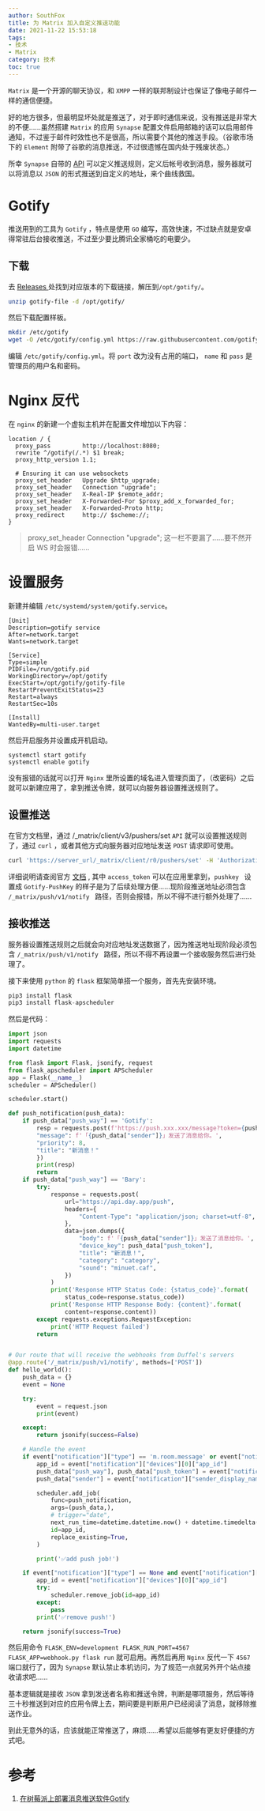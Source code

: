 ```yaml
---
author: SouthFox
title: 为 Matrix 加入自定义推送功能
date: 2021-11-22 15:53:18
tags: 
- 技术
- Matrix
category: 技术
toc: true
---
```


`Matrix` 是一个开源的聊天协议，和 `XMPP` 一样的联邦制设计也保证了像电子邮件一样的通信便捷。

<!-- more -->

好的地方很多，但最明显坏处就是推送了，对于即时通信来说，没有推送是非常大的不便……虽然搭建 `Matrix` 的应用 `Synapse` 配置文件启用邮箱的话可以启用邮件通知，不过鉴于邮件时效性也不是很高，所以需要个其他的推送手段。（谷歌市场下的 `Element` 附带了谷歌的消息推送，不过很遗憾在国内处于残废状态。）

所幸 `Synapse` 自带的 [API](https://spec.matrix.org/v1.1/client-server-api/) 可以定义推送规则，定义后帐号收到消息，服务器就可以将消息以 `JSON` 的形式推送到自定义的地址，来个曲线救国。



# Gotify

推送用到的工具为 `Gotify` ，特点是使用 `GO` 编写，高效快速，不过缺点就是安卓得常驻后台接收推送，不过至少要比腾讯全家桶吃的电要少。



## 下载

去 [Releases ](https://github.com/gotify/server/releases)处找到对应版本的下载链接，解压到`/opt/gotify/`。

```bash
unzip gotify-file -d /opt/gotify/
```

然后下载配置样板。

```bash
mkdir /etc/gotify
wget -O /etc/gotify/config.yml https://raw.githubusercontent.com/gotify/server/master/config.example.yml
```

编辑 `/etc/gotify/config.yml`。将 `port` 改为没有占用的端口， `name` 和 `pass` 是管理员的用户名和密码。



# Nginx 反代

在 `nginx` 的新建一个虚拟主机并在配置文件增加以下内容：

```nginx
location / {
  proxy_pass         http://localhost:8080;
  rewrite ^/gotify(/.*) $1 break;
  proxy_http_version 1.1;

  # Ensuring it can use websockets
  proxy_set_header   Upgrade $http_upgrade;
  proxy_set_header   Connection "upgrade";
  proxy_set_header   X-Real-IP $remote_addr;
  proxy_set_header   X-Forwarded-For $proxy_add_x_forwarded_for;
  proxy_set_header   X-Forwarded-Proto http;
  proxy_redirect     http:// $scheme://;
}
```

> proxy_set_header   Connection "upgrade"; 这一栏不要漏了……要不然开启 WS 时会报错……
>
> 



# 设置服务

新建并编辑 `/etc/systemd/system/gotify.service`。

```
[Unit]
Description=gotify service
After=network.target
Wants=network.target

[Service]
Type=simple
PIDFile=/run/gotify.pid
WorkingDirectory=/opt/gotify
ExecStart=/opt/gotify/gotify-file
RestartPreventExitStatus=23
Restart=always
RestartSec=10s

[Install]
WantedBy=multi-user.target
```

然后开启服务并设置成开机启动。

```
systemctl start gotify
systemctl enable gotify
```

没有报错的话就可以打开 `Nginx` 里所设置的域名进入管理页面了，（改密码）之后就可以新建应用了，拿到推送令牌，就可以向服务器设置推送规则了。



## 设置推送

在官方文档里，通过 /_matrix/client/v3/pushers/set `API` 就可以设置推送规则了，通过 `curl` ，或者其他方式向服务器对应地址发送 `POST` 请求即可使用。

```bash
curl 'https://server_url/_matrix/client/r0/pushers/set' -H 'Authorization: Bearer access_token' -H 'Content-Type: application/json' -X POST -d '{"lang": "en","kind": "http","app_display_name": "Gotify","device_display_name": "Gotify","pushkey": "Gotify-PushKey","app_id": "zh.xxx.gotify","data": {"url": "https://Push_url/_matrix/push/v1/notify","format": "full_event"}}'
```

详细说明请查阅官方 [文档](https://spec.matrix.org/v1.1/client-server-api/#post_matrixclientv3pushersset) , 其中 `access_token` 可以在应用里拿到，`pushkey ` 设置成 `Gotify-PushKey` 的样子是为了后续处理方便……现阶段推送地址必须包含 `/_matrix/push/v1/notify ` 路径，否则会报错，所以不得不进行额外处理了……



## 接收推送

服务器设置推送规则之后就会向对应地址发送数据了，因为推送地址现阶段必须包含 `/_matrix/push/v1/notify ` 路径，所以不得不再设置一个接收服务然后进行处理了。

接下来使用 `python` 的 `flask` 框架简单搭一个服务，首先先安装环境。

```python
pip3 install flask
pip3 install flask-apscheduler
```

然后是代码：

```python
import json
import requests
import datetime

from flask import Flask, jsonify, request
from flask_apscheduler import APScheduler
app = Flask(__name__)
scheduler = APScheduler()

scheduler.start()

def push_notification(push_data):
    if push_data["push_way"] == 'Gotify':
        resp = requests.post(f'https://push.xxx.xxx/message?token={push_data["push_token"]}', json={
        "message": f'「{push_data["sender"]}」发送了消息给你。',
        "priority": 8,
        "title": "新消息！"
        })
        print(resp)
        return
    if push_data["push_way"] == 'Bary':
        try:
            response = requests.post(
                url="https://api.day.app/push",
                headers={
                    "Content-Type": "application/json; charset=utf-8",
                },
                data=json.dumps({
                    "body": f'「{push_data["sender"]}」发送了消息给你。',
                    "device_key": push_data["push_token"],
                    "title": "新消息！",
                    "category": "category",
                    "sound": "minuet.caf",
                })
            )
            print('Response HTTP Status Code: {status_code}'.format(
                status_code=response.status_code))
            print('Response HTTP Response Body: {content}'.format(
                content=response.content))
        except requests.exceptions.RequestException:
            print('HTTP Request failed')
        return


# Our route that will receive the webhooks from Duffel's servers
@app.route('/_matrix/push/v1/notify', methods=['POST'])
def hello_world():
    push_data = {}
    event = None

    try:
        event = request.json
        print(event)

    except:
        return jsonify(success=False)

    # Handle the event
    if event["notification"]["type"] == 'm.room.message' or event["notification"]["type"] == 'm.room.encrypted':
        app_id = event["notification"]["devices"][0]["app_id"]
        push_data["push_way"], push_data["push_token"] = event["notification"]["devices"][0]["pushkey"].split('-')
        push_data["sender"] = event["notification"]["sender_display_name"]

        scheduler.add_job(
            func=push_notification,
            args=(push_data,),
            # trigger="date",
            next_run_time=datetime.datetime.now() + datetime.timedelta(seconds=25),
            id=app_id,
            replace_existing=True,
        )

        print('✅add push job!')

    if event["notification"]["type"] == None and event["notification"]["id"] == '':
        app_id = event["notification"]["devices"][0]["app_id"]
        try:
            scheduler.remove_job(id=app_id)
        except:
            pass
        print('✅remove push!')

    return jsonify(success=True)
```

然后用命令 `FLASK_ENV=development FLASK_RUN_PORT=4567 FLASK_APP=webhook.py flask run` 就可启用。再然后再用 `Nginx` 反代一下 `4567` 端口就行了，因为 `Synapse` 默认禁止本机访问，为了规范一点就另外开个站点接收请求吧……

基本逻辑就是接收 `JSON` 拿到发送者名称和推送令牌，判断是哪项服务，然后等待三十秒推送到对应的应用令牌上去，期间要是判断用户已经阅读了消息，就移除推送作业。

到此无意外的话，应该就能正常推送了，麻烦……希望以后能够有更友好便捷的方式吧。



# 参考

1. [在树莓派上部署消息推送软件Gotify](https://blog.mjyai.com/2021/02/24/raspberry-pi-gotify/)
